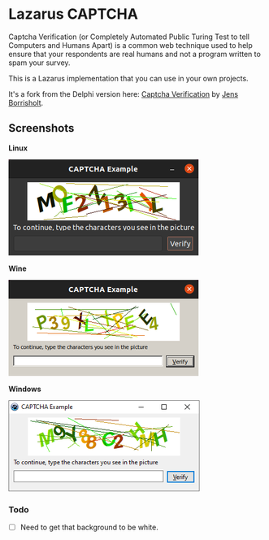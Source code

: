 # Lazarus CAPTCHA

Captcha Verification (or Completely Automated Public Turing Test to tell Computers and Humans Apart) is a common web technique used to help ensure that your respondents are real humans and not a program written to spam your survey.

This is a Lazarus implementation that you can use in your own projects.

It's a fork from the Delphi version here: [Captcha Verification](https://github.com/JensBorrisholt/Captcha-Verification) by [Jens Borrisholt](https://github.com/JensBorrisholt).

## Screenshots

**Linux**

![CAPTCHA Example](img/CAPTCHAExample-linux.png)

**Wine**

![CAPTCHA Example](img/CAPTCHAExample-wine.png)

**Windows**

![CAPTCHA Example](img/CAPTCHAExample-windows.png)

### Todo

- [ ] Need to get that background to be white.
